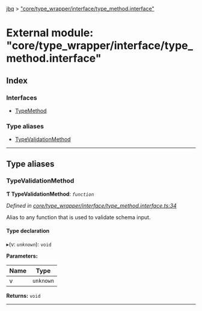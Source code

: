 [jbq](../README.md) > ["core/type_wrapper/interface/type_method.interface"](../modules/_core_type_wrapper_interface_type_method_interface_.md)

# External module: "core/type_wrapper/interface/type_method.interface"

## Index

### Interfaces

* [TypeMethod](../interfaces/_core_type_wrapper_interface_type_method_interface_.typemethod.md)

### Type aliases

* [TypeValidationMethod](_core_type_wrapper_interface_type_method_interface_.md#typevalidationmethod)

---

## Type aliases

<a id="typevalidationmethod"></a>

###  TypeValidationMethod

**Ƭ TypeValidationMethod**: *`function`*

*Defined in [core/type_wrapper/interface/type_method.interface.ts:34](https://github.com/krnik/vjs-validator/blob/6a6427a/src/core/type_wrapper/interface/type_method.interface.ts#L34)*

Alias to any function that is used to validate schema input.

#### Type declaration
▸(v: *`unknown`*): `void`

**Parameters:**

| Name | Type |
| ------ | ------ |
| v | `unknown` |

**Returns:** `void`

___

